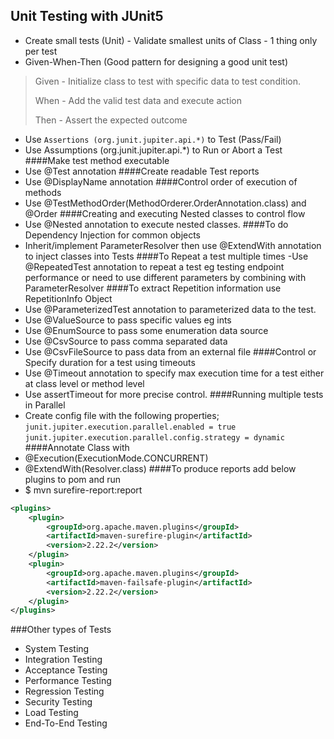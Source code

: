 ## Unit Testing with JUnit5

- Create small tests (Unit) - Validate smallest units of Class - 1 thing only per test
- Given-When-Then (Good pattern for designing a good unit test)
> Given - Initialize class to test with specific data to test condition.
>
> When - Add the valid test data and execute action
>
> Then - Assert the expected outcome
 
- Use <code>Assertions (org.junit.jupiter.api.*)</code> to Test (Pass/Fail)
- Use Assumptions (org.junit.jupiter.api.*) to Run or Abort a Test
####Make test method executable
- Use @Test annotation 
####Create readable Test reports
- Use @DisplayName annotation 
####Control order of execution of methods
- Use @TestMethodOrder(MethodOrderer.OrderAnnotation.class) and @Order
####Creating and executing Nested classes to control flow
- Use @Nested annotation to execute nested classes.
####To do Dependency Injection for common objects
- Inherit/implement ParameterResolver then use @ExtendWith annotation to inject classes into Tests
####To Repeat a test multiple times
-Use @RepeatedTest annotation to repeat a test eg testing endpoint performance or need to use different parameters by combining with ParameterResolver
####To extract Repetition information use RepetitionInfo Object
- Use @ParameterizedTest annotation to parameterized data to the test.
- Use @ValueSource to pass specific values eg ints
- Use @EnumSource to pass some enumeration data source
- Use @CsvSource to pass comma separated data
- Use @CsvFileSource to pass data from an external file
####Control or Specify duration for a test using timeouts
- Use @Timeout annotation to specify max execution time for a test either at class level or method level
- Use assertTimeout for more precise control.
####Running multiple tests in Parallel
- Create config file with the following properties;
```junit.jupiter.execution.parallel.enabled = true```
```junit.jupiter.execution.parallel.config.strategy = dynamic```
####Annotate Class with
- @Execution(ExecutionMode.CONCURRENT)
- @ExtendWith(Resolver.class)
####To produce reports add below plugins to pom and run 
- $ mvn surefire-report:report
```xml
<plugins>
    <plugin>
        <groupId>org.apache.maven.plugins</groupId>
        <artifactId>maven-surefire-plugin</artifactId>
        <version>2.22.2</version>
    </plugin>
    <plugin>
        <groupId>org.apache.maven.plugins</groupId>
        <artifactId>maven-failsafe-plugin</artifactId>
        <version>2.22.2</version>
    </plugin>
</plugins>
```
###Other types of Tests
- System Testing
- Integration Testing
- Acceptance Testing
- Performance Testing
- Regression Testing
- Security Testing
- Load Testing
- End-To-End Testing
